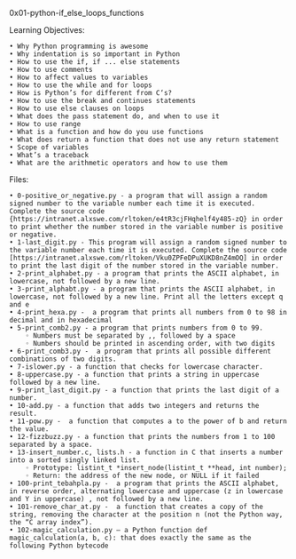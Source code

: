 ﻿0x01-python-if_else_loops_functions

Learning Objectives:

    • Why Python programming is awesome
    • Why indentation is so important in Python
    • How to use the if, if ... else statements
    • How to use comments
    • How to affect values to variables
    • How to use the while and for loops
    • How is Python’s for different from C‘s?
    • How to use the break and continues statements
    • How to use else clauses on loops
    • What does the pass statement do, and when to use it
    • How to use range
    • What is a function and how do you use functions
    • What does return a function that does not use any return statement
    • Scope of variables
    • What’s a traceback
    • What are the arithmetic operators and how to use them

Files:

    • 0-positive_or_negative.py - a program that will assign a random signed number to the variable number each time it is executed. Complete the source code {https://intranet.alxswe.com/rltoken/e4tR3cjFHqhelf4y485-zQ} in order to print whether the number stored in the variable number is positive or negative.
    • 1-last_digit.py - This program will assign a random signed number to the variable number each time it is executed. Complete the source code [https://intranet.alxswe.com/rltoken/Vku0ZPFeDPuXUKD8nZ4mOQ] in order to print the last digit of the number stored in the variable number.
    • 2-print_alphabet.py - a program that prints the ASCII alphabet, in lowercase, not followed by a new line.
    • 3-print_alphabt.py - a program that prints the ASCII alphabet, in lowercase, not followed by a new line. Print all the letters except q and e
    • 4-print_hexa.py -  a program that prints all numbers from 0 to 98 in decimal and in hexadecimal 
    • 5-print_comb2.py - a program that prints numbers from 0 to 99.
        ◦ Numbers must be separated by ,, followed by a space
        ◦ Numbers should be printed in ascending order, with two digits
    • 6-print_comb3.py -  a program that prints all possible different combinations of two digits.
    • 7-islower.py - a function that checks for lowercase character.
    • 8-uppercase.py - a function that prints a string in uppercase followed by a new line.
    • 9-print_last_digit.py - a function that prints the last digit of a number.
    • 10-add.py - a function that adds two integers and returns the result.
    • 11-pow.py -  a function that computes a to the power of b and return the value.
    • 12-fizzbuzz.py - a function that prints the numbers from 1 to 100 separated by a space.
    • 13-insert_number.c, lists.h - a function in C that inserts a number into a sorted singly linked list.
        ◦ Prototype: listint_t *insert_node(listint_t **head, int number);
        ◦ Return: the address of the new node, or NULL if it failed
    • 100-print_tebahpla.py -  a program that prints the ASCII alphabet, in reverse order, alternating lowercase and uppercase (z in lowercase and Y in uppercase) , not followed by a new line.
    • 101-remove_char_at.py -  a function that creates a copy of the string, removing the character at the position n (not the Python way, the “C array index”).
    • 102-magic_calculation.py – a Python function def magic_calculation(a, b, c): that does exactly the same as the following Python bytecode
